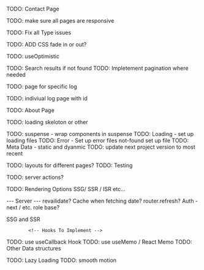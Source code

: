 






 





TODO: Contact Page








TODO: make sure all pages are responsive


TODO: Fix all Type issues










TODO: ADD CSS fade in or out?

TODO: useOptimistic 

TODO: Search results if not found
TODO: Impletement pagination where needed 

TODO: page for specific log

TODO: indiviual log page with id

TODO: About Page


TODO: loading skeloton or other

TODO: suspense - wrap components in suspense 
TODO: Loading - set up loading files
TODO: Error - Set up error files
not-found set up file
TODO: Meta Data - static and dyanmic
TODO: update next project version to most recent



TODO: layouts for different pages?
TODO: Testing

TODO: server actions?

TODO: Rendering Options SSG/ SSR / ISR etc...

 --- Server ---
revailidate?
Cache when fetching date?
router.refresh? 
Auth - next / etc. role base?


SSG and SSR 







            <!-- Hooks To Implement -->

TODO: use useCallback Hook
TODO: use useMemo / React Memo
TODO: Other Data structures

TODO: Lazy Loading
TODO: smooth motion




<!-- This is a [Next.js](https://nextjs.org/) project bootstrapped with [`create-next-app`](https://github.com/vercel/next.js/tree/canary/packages/create-next-app).

## Getting Started

First, run the development server:

```bash
npm run dev
# or
yarn dev
# or
pnpm dev
```

Open [http://localhost:3000](http://localhost:3000) with your browser to see the result.

You can start editing the page by modifying `app/page.tsx`. The page auto-updates as you edit the file.

[API routes](https://nextjs.org/docs/api-routes/introduction) can be accessed on [http://localhost:3000/api/hello](http://localhost:3000/api/hello). This endpoint can be edited in `pages/api/hello.ts`.

The `pages/api` directory is mapped to `/api/*`. Files in this directory are treated as [API routes](https://nextjs.org/docs/api-routes/introduction) instead of React pages.

This project uses [`next/font`](https://nextjs.org/docs/basic-features/font-optimization) to automatically optimize and load Inter, a custom Google Font.

## Learn More

To learn more about Next.js, take a look at the following resources:

- [Next.js Documentation](https://nextjs.org/docs) - learn about Next.js features and API.
- [Learn Next.js](https://nextjs.org/learn) - an interactive Next.js tutorial.

You can check out [the Next.js GitHub repository](https://github.com/vercel/next.js/) - your feedback and contributions are welcome!

## Deploy on Vercel

The easiest way to deploy your Next.js app is to use the [Vercel Platform](https://vercel.com/new?utm_medium=default-template&filter=next.js&utm_source=create-next-app&utm_campaign=create-next-app-readme) from the creators of Next.js.

Check out our [Next.js deployment documentation](https://nextjs.org/docs/deployment) for more details. -->
